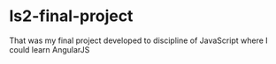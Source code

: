 # ls2-final-project

That was my final project developed to discipline of JavaScript where I could learn AngularJS
